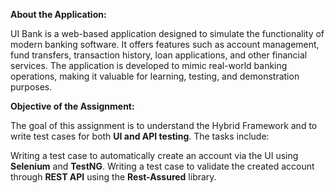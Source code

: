 **About the Application:**

UI Bank is a web-based application designed to simulate the functionality of modern banking software. It offers features such as account management, fund transfers, transaction history, loan applications, and other financial services. The application is developed to mimic real-world banking operations, making it valuable for learning, testing, and demonstration purposes.

**Objective of the Assignment:**

The goal of this assignment is to understand the Hybrid Framework and to write test cases for both **UI and API testing**. The tasks include:

Writing a test case to automatically create an account via the UI using **Selenium** and **TestNG**.
Writing a test case to validate the created account through **REST API** using the **Rest-Assured** library.
